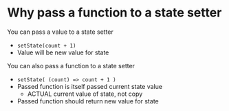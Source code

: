 # Why pass a function to a state setter

You can pass a value to a state setter
- `setState(count + 1)`
- Value will be new value for state

You can also pass a function to a state setter
- `setState( (count) => count + 1 )`
- Passed function is itself passed current state value
    - ACTUAL current value of state, not copy
- Passed function should return new value for state

